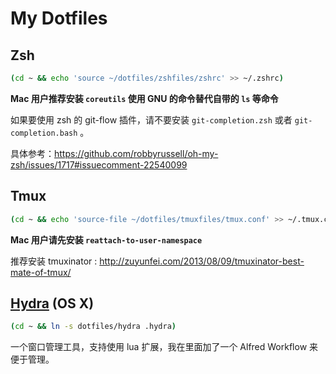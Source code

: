 # My Dotfiles

## Zsh

```sh
(cd ~ && echo 'source ~/dotfiles/zshfiles/zshrc' >> ~/.zshrc)
```

**Mac 用户推荐安装 `coreutils` 使用 GNU 的命令替代自带的 `ls` 等命令**

如果要使用 zsh 的 git-flow 插件，请不要安装 `git-completion.zsh` 或者 `git-
completion.bash` 。

具体参考：https://github.com/robbyrussell/oh-my-zsh/issues/1717#issuecomment-22540099

## Tmux

```bash
(cd ~ && echo 'source-file ~/dotfiles/tmuxfiles/tmux.conf' >> ~/.tmux.conf)
```

**Mac 用户请先安装 `reattach-to-user-namespace`**

推荐安装 tmuxinator : http://zuyunfei.com/2013/08/09/tmuxinator-best-mate-of-tmux/

## [Hydra](https://github.com/sdegutis/hydra) (OS X)

```bash
(cd ~ && ln -s dotfiles/hydra .hydra)
```

一个窗口管理工具，支持使用 lua 扩展，我在里面加了一个 Alfred Workflow 来便于管理。

